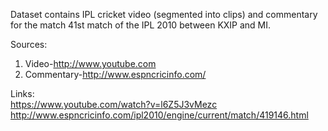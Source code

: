 Dataset contains IPL cricket video (segmented into clips) and commentary for the match 41st match of the IPL 2010 between KXIP and MI.

Sources: </br>
1) Video-http://www.youtube.com </br>
2) Commentary-http://www.espncricinfo.com/

Links: </br>
https://www.youtube.com/watch?v=l6Z5J3vMezc </br>
http://www.espncricinfo.com/ipl2010/engine/current/match/419146.html
